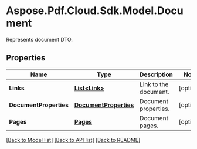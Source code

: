 ﻿# Aspose.Pdf.Cloud.Sdk.Model.Document
Represents document DTO.

## Properties

Name | Type | Description | Notes
------------ | ------------- | ------------- | -------------
**Links** | [**List&lt;Link&gt;**](Link.md) | Link to the document. | [optional] 
**DocumentProperties** | [**DocumentProperties**](DocumentProperties.md) | Document properties. | [optional] 
**Pages** | [**Pages**](Pages.md) | Document pages. | [optional] 

[[Back to Model list]](../README.md#documentation-for-models) [[Back to API list]](../README.md#documentation-for-api-endpoints) [[Back to README]](../README.md)

